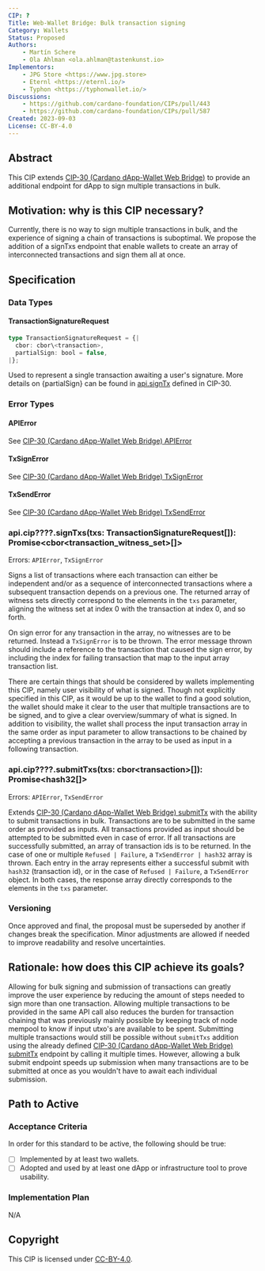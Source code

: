 ```yaml
---
CIP: ?
Title: Web-Wallet Bridge: Bulk transaction signing
Category: Wallets
Status: Proposed
Authors:
    - Martín Schere
    - Ola Ahlman <ola.ahlman@tastenkunst.io>
Implementors: 
    - JPG Store <https://www.jpg.store>
    - Eternl <https://eternl.io/>
    - Typhon <https://typhonwallet.io/>
Discussions:
    - https://github.com/cardano-foundation/CIPs/pull/443
    - https://github.com/cardano-foundation/CIPs/pull/587
Created: 2023-09-03
License: CC-BY-4.0
---
```


## Abstract
This CIP extends [CIP-30 (Cardano dApp-Wallet Web Bridge)](https://cips.cardano.org/cips/cip30/) to provide an additional endpoint for dApp to sign multiple transactions in bulk.

## Motivation: why is this CIP necessary?
Currently, there is no way to sign multiple transactions in bulk, and the experience of signing a chain of transactions is suboptimal. We propose the addition of a signTxs endpoint that enable wallets to create an array of interconnected transactions and sign them all at once.

## Specification

### Data Types
#### TransactionSignatureRequest

```ts
type TransactionSignatureRequest = {|
  cbor: cbor\<transaction>,
  partialSign: bool = false,
|};
```

Used to represent a single transaction awaiting a user's signature. More details on {partialSign} can be found in [api.signTx](https://cips.cardano.org/cips/cip30/#apisigntxtxcbortransactionpartialsignboolfalsepromisecbortransactionwitnessset) defined in CIP-30.

### Error Types

#### APIError
See [CIP-30 (Cardano dApp-Wallet Web Bridge) APIError](https://cips.cardano.org/cips/cip30/#apierror)

#### TxSignError
See [CIP-30 (Cardano dApp-Wallet Web Bridge) TxSignError](https://cips.cardano.org/cips/cip30/#txsignerror)

#### TxSendError
See [CIP-30 (Cardano dApp-Wallet Web Bridge) TxSendError](https://cips.cardano.org/cips/cip30/#txsignerror)

### api.cip????.signTxs(txs: TransactionSignatureRequest[]): Promise\<cbor\<transaction_witness_set>[]>

Errors: `APIError`, `TxSignError`

Signs a list of transactions where each transaction can either be independent and/or as a sequence of interconnected transactions where a subsequent transaction depends on a previous one. The returned array of witness sets directly correspond to the elements in the `txs` parameter, aligning the witness set at index 0 with the transaction at index 0, and so forth.

On sign error for any transaction in the array, no witnesses are to be returned. Instead a `TxSignError` is to be thrown. The error message thrown should include a reference to the transaction that caused the sign error, by including the index for failing transaction that map to the input array transaction list.

There are certain things that should be considered by wallets implementing this CIP, namely user visibility of what is signed. Though not explicitly specified in this CIP, as it would be up to the wallet to find a good solution, the wallet should make it clear to the user that multiple transactions are to be signed, and to give a clear overview/summary of what is signed. In addition to visibility, the wallet shall process the input transaction array in the same order as input parameter to allow transactions to be chained by accepting a previous transaction in the array to be used as input in a following transaction.

### api.cip????.submitTxs(txs: cbor\<transaction>[]): Promise\<hash32[]>

Errors: `APIError`, `TxSendError`

Extends [CIP-30 (Cardano dApp-Wallet Web Bridge) submitTx](https://cips.cardano.org/cips/cip30/#apisubmittxtxcbortransactionpromisehash32) with the ability to submit transactions in bulk. Transactions are to be submitted in the same order as provided as inputs. All transactions provided as input should be attempted to be submitted even in case of error. If all transactions are successfully submitted, an array of transaction ids is to be returned. In the case of one or multiple `Refused | Failure`, a `TxSendError | hash32` array is thrown. Each entry in the array represents either a successful submit with `hash32` (transaction id), or in the case of `Refused | Failure`, a `TxSendError` object. In both cases, the response array directly corresponds to the elements in the `txs` parameter.

### Versioning
Once approved and final, the proposal must be superseded by another if changes break the specification. Minor adjustments are allowed if needed to improve readability and resolve uncertainties. 

## Rationale: how does this CIP achieve its goals?
Allowing for bulk signing and submission of transactions can greatly improve the user experience by reducing the amount of steps needed to sign more than one transaction. Allowing multiple transactions to be provided in the same API call also reduces the burden for transaction chaining that was previously mainly possible by keeping track of node mempool to know if input utxo's are available to be spent. Submitting multiple transactions would still be possible without `submitTxs` addition using the already defined [CIP-30 (Cardano dApp-Wallet Web Bridge) submitTx](https://cips.cardano.org/cips/cip30/#apisubmittxtxcbortransactionpromisehash32) endpoint by calling it multiple times. However, allowing a bulk submit endpoint speeds up submission when many transactions are to be submitted at once as you wouldn't have to await each individual submission. 

## Path to Active

### Acceptance Criteria
In order for this standard to be active, the following should be true:
- [ ] Implemented by at least two wallets.
- [ ] Adopted and used by at least one dApp or infrastructure tool to prove usability.

### Implementation Plan
N/A

## Copyright
This CIP is licensed under [CC-BY-4.0](https://creativecommons.org/licenses/by/4.0/legalcode).


